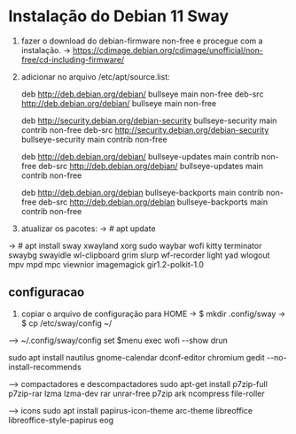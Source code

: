 # Instalação do Debian 11 Sway
1. fazer o download do debian-firmware non-free e procegue com a instalação.
-> https://cdimage.debian.org/cdimage/unofficial/non-free/cd-including-firmware/

2. adicionar no arquivo /etc/apt/source.list:

	deb http://deb.debian.org/debian/ bullseye main non-free
	deb-src http://deb.debian.org/debian/ bullseye main non-free

	deb http://security.debian.org/debian-security bullseye-security main contrib non-free
	deb-src http://security.debian.org/debian-security bullseye-security main contrib non-free

	deb http://deb.debian.org/debian/ bullseye-updates main contrib non-free
	deb-src http://deb.debian.org/debian/ bullseye-updates main contrib non-free

	deb http://deb.debian.org/debian bullseye-backports main contrib non-free
	deb-src http://deb.debian.org/debian bullseye-backports main contrib non-free

3. atualizar os pacotes:
-> # apt update

-> # apt install sway xwayland xorg sudo waybar wofi kitty terminator swaybg swayidle wl-clipboard grim slurp wf-recorder light yad wlogout mpv mpd mpc viewnior imagemagick gir1.2-polkit-1.0

## configuracao

1. copiar o arquivo de configuração para HOME
-> $ mkdir .config/sway
-> $ cp /etc/sway/config ~/
 

--> ~/.config/sway/config
set $menu exec wofi --show drun

sudo apt install nautilus gnome-calendar dconf-editor chromium gedit --no-install-recommends

--> compactadores e descompactadores
sudo apt-get install p7zip-full p7zip-rar lzma lzma-dev rar unrar-free p7zip ark ncompress file-roller

--> icons
sudo apt install papirus-icon-theme arc-theme libreoffice libreoffice-style-papirus eog
